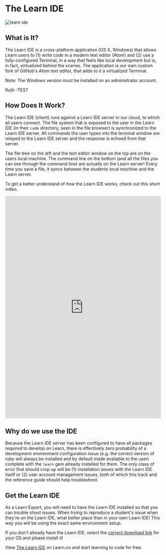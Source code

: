 # The Learn IDE

![learn ide](http://i.giphy.com/ZHlGzvZb130nm.gif)

## What is It?

The Learn IDE is a cross-platform application (OS X, Windows) that allows Learn users to (1) write code in a modern text editor (Atom) and (2) use a fully-configured Terminal, in a way that feels like local development but is, in fact, virtualized behind the scenes. The application is our own custom fork of GitHub's Atom text editor, that adds to it a virtualized Terminal.

Note: The Windows version must be installed on an administrator account.

Ruth -TEST

## How Does It Work?

The Learn IDE (client) runs against a Learn IDE server in our cloud, to which all users connect. The file system that is exposed to the user in the Learn IDE (in their `code` directory, seen in the file browser) is synchronized to the Learn IDE server. All commands the user types into the terminal window are relayed to the Learn IDE server and the response is echoed from that server.

The file tree on the left and the text editor window on the top are on the users local machine. The command line on the bottom (and all the files you can see through the command line) are actually on the Learn server! Every time you save a file, it syncs between the students local machine and the Learn server.

To get a better understand of _how_ the Learn IDE works, check out this short video. 

<iframe width="100%" height="720" src="https://www.youtube.com/embed/j7rvsCXXjug?rel=0&amp;showinfo=0" frameborder="0" allowfullscreen></iframe>

## Why do we use the IDE

Because the Learn IDE server has been configured to have all packages required to develop on Learn, there is effectively zero probability of a development environment configuration issue (e.g. the correct version of ruby will always be installed and by default made available to the user) complete with the `learn` gem already installed for them. The only class of error that should crop up will be (1) installation issues with the Learn IDE itself or (2) user account management issues, both of which this track and the reference guide should help troubleshoot.

## Get the Learn IDE

As a Learn Expert, you will need to have the Learn IDE installed so that you can trouble shoot issues. When trying to reproduce a student's issue when they're on the Learn IDE, what better place than in your own Learn IDE! This way you will be using the exact same environment setup.

If you don't already have the Learn IDE, select the [correct download link](https://github.com/flatiron-labs/learn-support/blob/master/learn-ide.md#reference-links) for your OS and please install it!

<p class='util--hide'>View <a href='https://learn.co/lessons/learn-expert-the-learn-ide'>The Learn IDE</a> on Learn.co and start learning to code for free.</p>
